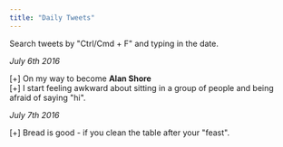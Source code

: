 ```yaml
---
title: "Daily Tweets"
---
```


Search tweets by "Ctrl/Cmd + F" and typing in the date.

_July 6th 2016_

[+] On my way to become **Alan Shore**  
[+] I start feeling awkward about sitting in a group of people and being afraid of saying "hi".

_July 7th 2016_

[+] Bread is good - if you clean the table after your "feast".
